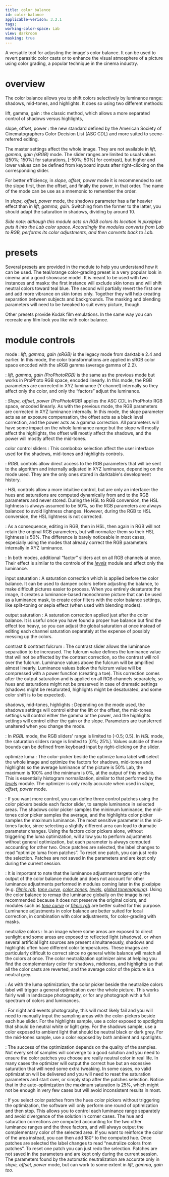 ```yaml
---
title: color balance
id: color-balance
applicable-verison: 3.2.1
tags: 
working-color-space: Lab 
view: darkroom
masking: true
---
```


A versatile tool for adjusting the image's color balance. It can be used to revert parasitic color casts or to enhance the visual atmosphere of a picture using color grading, a popular technique in the cinema industry.

# overview
The color balance allows you to shift colors selectively by luminance range: shadows, mid-tones, and highlights. It does so using two different methods:

lift, gamma, gain
: the classic method, which allows a more separated control of shadows versus highlights,

slope, offset, power
: the new standard defined by the American Society of Cinematographers Color Decision List (ASC CDL) and more suited to scene-referred editing.

The master settings affect the whole image. They are not available in _lift, gamma, gain (sRGB)_ mode. The slider ranges are limited to usual values ([50%; 150%] for saturations, [-50%; 50%] for contrast), but higher and lower values can be defined from keyboard inputs after right-clicking on the corresponding slider.

For better efficiency, in _slope, offset, power_ mode it is recommended to set the slope first, then the offset, and finally the power, in that order. The name of the mode can be use as a mnemonic to remember the order. 

In _slope, offset, power_ mode, the shadows parameter has a far heavier effect than in _lift, gamma, gain_. Switching from the former to the latter, you should adapt the saturation in shadows, dividing by around 10.

_Side note: although this module acts on RGB colors its location in pixelpipe puts it into the Lab color space. Accordingly the modules converts from Lab to RGB, performs its color adjustments, and then converts back to Lab._

# presets

Several presets are provided in the module to help you understand how it can be used. The teal/orange color-grading preset is a very popular look in cinema and a good showcase model. It is meant to be used with two instances and masks: the first instance will exclude skin tones and will shift neutral colors toward teal blue. The second will partially revert the first one and add more vibrance on skin tones only. Together they will help creating separation between subjects and backgrounds. The masking and blending parameters will need to be tweaked to suit every picture, though.

Other presets provide Kodak film emulations. In the same way you can recreate any film look you like with color balance.

# module controls

mode
: _lift, gamma, gain (sRGB)_ is the legacy mode from darktable 2.4 and earlier. In this mode, the color transformations are applied in sRGB color space encoded with the sRGB gamma (average gamma of 2.2).

: _lift, gamma, gain (ProPhotoRGB)_ is the same as the previous mode but works in ProPhoto RGB space, encoded linearly. In this mode, the RGB parameters are corrected in XYZ luminance (Y channel) internally so they affect only the color, and only the “factors” adjust the luminance.

: _Slope, offset, power (ProPhotoRGB)_ applies the ASC CDL in ProPhoto RGB space, encoded linearly. As with the previous mode, the RGB parameters are corrected in XYZ luminance internally. In this mode, the slope parameter acts as an exposure compensation, the offset acts as a black level correction, and the power acts as a gamma correction. All parameters will have some impact on the whole luminance range but the slope will mostly affect the highlights, the offset will mostly affect the shadows, and the power will mostly affect the mid-tones.

color control sliders
: This combobox selection affect the user interface used for the shadows, mid-tones and highlights controls. 

: _RGBL_ controls allow direct access to the RGB parameters that will be sent to the algorithm and internally adjusted in XYZ luminance, depending on the mode used. They are the only ones stored in darktable's development history.

: _HSL_ controls allow a more intuitive control, but are only an interface: the hues and saturations are computed dynamically from and to the RGB parameters and never stored. During the HSL to RGB conversion, the HSL lightness is always assumed to be 50%, so the RGB parameters are always balanced to avoid lightness changes. However, during the RGB to HSL conversion, the HSL lightness is not corrected.

: As a consequence, editing in RGB, then in HSL, then again in RGB will not retain the original RGB parameters, but will normalize them so their HSL lightness is 50%. The difference is barely noticeable in most cases, especially using the modes that already correct the RGB parameters internally in XYZ luminance.

: In both modes, additional “factor” sliders act on all RGB channels at once. Their effect is similar to the controls of the [_levels_](./levels.md) module and affect only the luminance.

input saturation
: A saturation correction which is applied before the color balance. It can be used to dampen colors before adjusting the balance, to make difficult pictures easier to process. When you entirely desaturate the image, it creates a luminance-based monochrome picture that can be used as a luminance mask, to create color filters with the color balance settings, like split-toning or sepia effect (when used with blending modes).

output saturation
: A saturation correction applied just after the color balance. It is useful once you have found a proper hue balance but find the effect too heavy, so you can adjust the global saturation at once instead of editing each channel saturation separately at the expense of possibly messing up the colors.

contrast & contrast fulcrum
: The contrast slider allows the luminance separation to be increased. The fulcrum value defines the luminance value that will not be affected by the contrast correction, so the contrast will roll over the fulcrum. Luminance values above the fulcrum will be amplified almost linearly. Luminance values below the fulcrum value will be compressed with a power function (creating a toe). This correction comes after the output saturation and is applied on all RGB channels separately, so hues and saturations might not be preserved in case of dramatic settings (shadows might be resaturated, highlights might be desaturated, and some color shift is to be expected).

shadows, mid-tones, highlights
: Depending on the mode used, the shadows settings will control either the lift or the offset, the mid-tones settings will control either the gamma or the power, and the highlights settings will control either the gain or the slope. Parameters are transferred unaltered when you change the mode.

: In _RGBL_ mode, the RGB sliders' range is limited to \[-0.5; 0.5\]. In _HSL_ mode, the saturation sliders range is limited to \[0%; 25%\]. Values outside of these bounds can be defined from keyboard input by right-clicking on the slider.

optimize luma
: The color-picker beside the optimize luma label will select the whole image and optimize the factors for shadows, mid-tones and highlights so the average luminance of the picture is 50% Lab, the maximum is 100% and the minimum is 0%, at the output of this module. This is essentially histogram normalization, similar to that performed by the [_levels_](./levels.md) module. The optimizer is only really accurate when used in _slope, offset, power_ mode.

: If you want more control, you can define three control patches using the color pickers beside each factor slider, to sample luminance in selected areas. The shadows color picker samples the minimum luminance, the mid-tones color picker samples the average, and the highlights color picker samples the maximum luminance. The most sensitive parameter is the mid-tones factor, since selecting a slightly different area can lead to dramatic parameter changes. Using the factors color pickers alone, without triggering the luma optimization, will allow you to perform adjustments without general optimization, but each parameter is always computed accounting for other two. Once patches are selected, the label changes to read “optimize luma from patches”. To reset one patch, you can just redo the selection. Patches are not saved in the parameters and are kept only during the current session.

: It is important to note that the luminance adjustment targets only the output of the color balance module and does not account for other luminance adjustments performed in modules coming later in the pixelpipe (e.g. [_filmic rgb_](./filmic-rgb.md), [_tone curve_](./tone-curve.md), [_color zones_](./color-zones.md), [_levels_](./levels.md), [_global tonemapping_](./global-tonemap.md)). Using the color balance to remap the luminance globally on the image is not recommended because it does not preserve the original colors, and modules such as [_tone curve_](./tone-curve.md) or [_filmic rgb_](./filmic-rgb.md) are better suited for this purpose. Luminance adjustments in color balance are better suited for local correction, in combination with color adjustments, for color-grading with masks.

neutralize colors
: In an image where some areas are exposed to direct sunlight and some areas are exposed to reflected light (shadows), or when several artificial light sources are present simultaneously, shadows and highlights often have different color temperatures. These images are particularly difficult to correct since no general white balance will match all the colors at once. The color neutralization optimizer aims at helping you find the complementary color for shadows, midtones, and highlights so that all the color casts are reverted, and the average color of the picture is a neutral grey.

: As with the luma optimization, the color picker beside the neutralize colors label will trigger a general optimization over the whole picture. This works fairly well in landscape photography, or for any photograph with a full spectrum of colors and luminances. 

: For night and events photography, this will most likely fail and you will need to manually input the sampling areas with the color-pickers beside each hue slider. For the highlights sample, use a color exposed to spotlights that should be neutral white or light grey. For the shadows sample, use a color exposed to ambient light that should be neutral black or dark grey. For the mid-tones sample, use a color exposed by both ambient and spotlights.

: The success of the optimization depends on the quality of the samples. Not every set of samples will converge to a good solution and you need to ensure the color patches you choose are really neutral color in real life. In many cases the optimizer will output the correct hue but an excessive saturation that will need some extra tweaking. In some cases, no valid optimization will be delivered and you will need to reset the saturation parameters and start over, or simply stop after the patches selection. Notice that in the auto-optimization the maximum saturation is 25%, which might not be enough in very few cases but will avoid inconsistent results in most.

: If you select color patches from the hues color pickers without triggering the optimization, the software will only perform one round of optimization and then stop. This allows you to control each luminance range separately and avoid divergence of the solution in corner cases. The hue and saturation corrections are computed accounting for the two other luminance ranges and the three factors, and will always output the complementary color of the selected area. If you want to reinforce the color of the area instead, you can then add 180° to the computed hue. Once patches are selected the label changes to read “neutralize colors from patches”. To reset one patch you can just redo the selection. Patches are not saved in the parameters and are kept only during the current session. The parameters found by the automatic neutralization are accurate only in _slope, offset, power_ mode, but can work to some extent in _lift, gamma, gain too_.
